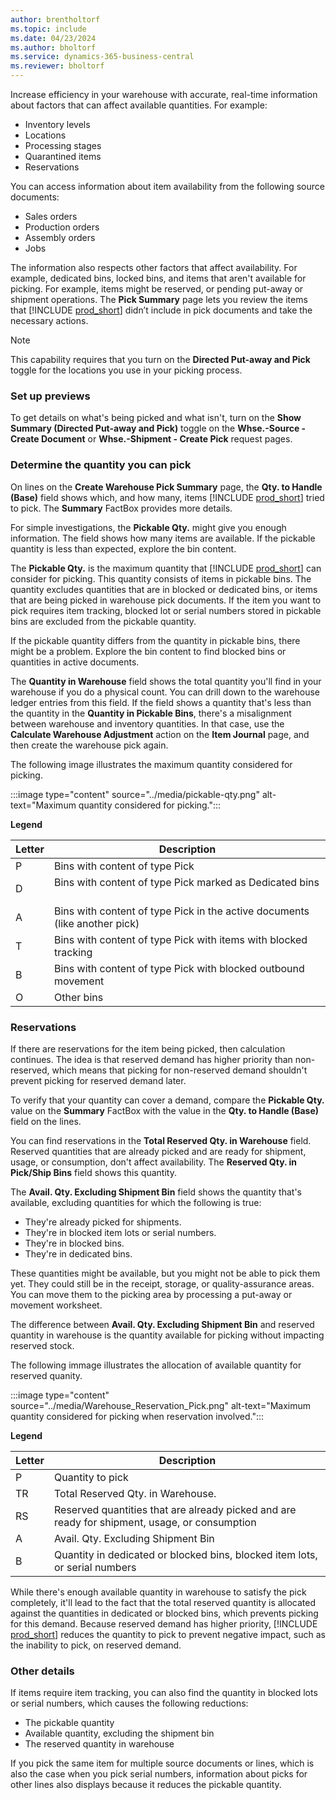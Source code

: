 ```yaml
---
author: brentholtorf
ms.topic: include
ms.date: 04/23/2024
ms.author: bholtorf
ms.service: dynamics-365-business-central
ms.reviewer: bholtorf
---
```


Increase efficiency in your warehouse with accurate, real-time information about factors that can affect available quantities. For example: 

* Inventory levels
* Locations
* Processing stages
* Quarantined items
* Reservations

You can access information about item availability from the following source documents:

* Sales orders
* Production orders
* Assembly orders
* Jobs

The information also respects other factors that affect availability. For example, dedicated bins, locked bins, and items that aren't available for picking. For example, items might be reserved, or pending put-away or shipment operations. The **Pick Summary** page lets you review the items that [!INCLUDE [prod_short](prod_short.md)] didn’t include in pick documents and take the necessary actions.

> [!NOTE]
> This capability requires that you turn on the **Directed Put-away and Pick** toggle for the locations you use in your picking process.

### Set up previews

To get details on what's being picked and what isn't, turn on the **Show Summary (Directed Put-away and Pick)** toggle on the **Whse.-Source - Create Document** or **Whse.-Shipment - Create Pick** request pages.

### Determine the quantity you can pick

On lines on the **Create Warehouse Pick Summary** page, the **Qty. to Handle (Base)** field shows which, and how many, items [!INCLUDE [prod_short](prod_short.md)] tried to pick. The **Summary** FactBox provides more details.

For simple investigations, the **Pickable Qty.** might give you enough information. The field shows how many items are available. If the pickable quantity is less than expected, explore the bin content.

The **Pickable Qty.** is the maximum quantity that [!INCLUDE [prod_short](prod_short.md)] can consider for picking. This quantity consists of items in pickable bins. The quantity excludes quantities that are in blocked or dedicated bins, or items that are being picked in warehouse pick documents. If the item you want to pick requires item tracking, blocked lot or serial numbers stored in pickable bins are excluded from the pickable quantity.

If the pickable quantity differs from the quantity in pickable bins, there might be a problem. Explore the bin content to find blocked bins or quantities in active documents.

The **Quantity in Warehouse** field shows the total quantity you'll find in your warehouse if you do a physical count. You can drill down to the warehouse ledger entries from this field. If the field shows a quantity that's less than the quantity in the **Quantity in Pickable Bins**, there's a misalignment between warehouse and inventory quantities. In that case, use the **Calculate Warehouse Adjustment** action on the **Item Journal** page, and then create the warehouse pick again.

The following image illustrates the maximum quantity considered for picking.

:::image type="content" source="../media/pickable-qty.png" alt-text="Maximum quantity considered for picking.":::

**Legend**

|Letter  |Description  |
|---------|---------|
|P     |Bins with content of type Pick​         |
|D     |Bins with content of type Pick marked as Dedicated bins ​       |
|A     |Bins with content of type Pick in the active documents (like another pick)       |
|T     |Bins with content of type Pick with items with blocked tracking​         |
|B     |Bins with content of type Pick with blocked outbound movement​         |
|O     |Other bins         |

### Reservations

If there are reservations for the item being picked, then calculation continues. The idea is that reserved demand has higher priority than non-reserved, which means that picking for non-reserved demand shouldn't prevent picking for reserved demand later.

To verify that your quantity can cover a demand, compare the **Pickable Qty.** value on the **Summary** FactBox with the value in the **Qty. to Handle (Base)** field on the lines.

You can find reservations in the **Total Reserved Qty. in Warehouse** field. Reserved quantities that are already picked and are ready for shipment, usage, or consumption, don't affect availability. The **Reserved Qty. in Pick/Ship Bins** field shows this quantity.

The **Avail. Qty. Excluding Shipment Bin** field shows the quantity that's available, excluding quantities for which the following is true:

* They're already picked for shipments.
* They're in blocked item lots or serial numbers.
* They're in blocked bins.
* They're in dedicated bins.

These quantities might be available, but you might not be able to pick them yet. They could still be in the receipt, storage, or quality-assurance areas. You can move them to the picking area by processing a put-away or movement worksheet.

The difference between **Avail. Qty. Excluding Shipment Bin** and reserved quantity in warehouse is the quantity available for picking without impacting reserved stock.

The following immage illustrates the allocation of available quantity for reserved quanity.

:::image type="content" source="../media/Warehouse_Reservation_Pick.png" alt-text="Maximum quantity considered for picking when reservation involved.":::

**Legend**

|Letter  |Description  |
|---------|---------|
|P     |Quantity to pick         |
|TR    |Total Reserved Qty. in Warehouse.  ​       |
|RS    |Reserved quantities that are already picked and are ready for shipment, usage, or consumption       |
|A     |Avail. Qty. Excluding Shipment Bin​         |
|B     |Quantity in dedicated or blocked bins, blocked item lots, or serial numbers         |

While there's enough available quantity in warehouse to satisfy the pick completely, it'll lead to the fact that the total reserved quantity is allocated against the quantities in dedicated or blocked bins, which prevents picking for this demand. Because reserved demand has higher priority, [!INCLUDE [prod_short](prod_short.md)] reduces the quantity to pick to prevent negative impact, such as the inability to pick, on reserved demand.

### Other details

If items require item tracking, you can also find the quantity in blocked lots or serial numbers, which causes the following reductions:

* The pickable quantity
* Available quantity, excluding the shipment bin
* The reserved quantity in warehouse 

If you pick the same item for multiple source documents or lines, which is also the case when you pick serial numbers, information about picks for other lines also displays because it reduces the pickable quantity.
